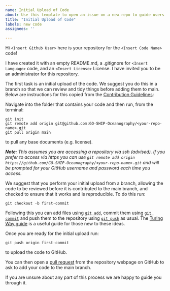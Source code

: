 ```yaml
---
name: Initial Upload of Code
about: Use this template to open an issue on a new repo to guide users on how to upload their code for the first time.
title: "Initial Upload of Code"
labels: new code
assignees: ''

---
```



Hi `<Insert Github User>` here is your repository for the `<Insert Code Name>` code!

I have created it with an empty README.md, a .gitignore for `<Insert Language>` code, and an `<Insert License>` License.
I have invited you to be an administrator for this repository.

The first task is an initial upload of the code.
We suggest you do this in a branch so that we can review and tidy things before adding them to main.
Below are instructions for this copied from the [Contribution Guidelines](https://github.com/GO-SHIP-Oceanography/.github/blob/main/contributing.md#adding-code):

Navigate into the folder that contains your code and then run, from the terminal:
```
git init
git remote add origin git@github.com:GO-SHIP-Oceanography/<your-repo-name>.git
git pull origin main
```
to pull any base documents (e.g. license).  

_**Note**: This assumes you are accessing a repository via ssh (advised). If you prefer to
access via https you can use
`git remote add origin https://github.com/GO-SHIP-Oceanography/<your-repo-name>.git`
and will be prompted for your GitHub username and password each time you access._

We suggest that you perform your initial upload from a branch, allowing the code to be
reviewed before it is contributed to the main branch, and checked to ensure that it
works and is reproducible.
To do this run:
```
git checkout -b first-commit
```

Following this you can add files using [`git add`](https://github.com/git-guides/git-add),
commit them using [`git commit`](https://github.com/git-guides/git-commit) and push them
to the repository using [`git push`](https://github.com/git-guides/git-push) as usual.
The [Turing Way guide](https://the-turing-way.netlify.app/reproducible-research/vcs/vcs-git)
is a useful guide for those new to these ideas.

Once you are ready for the initial upload run:
```
git push origin first-commit
```
to upload the code to GitHub.

You can then open a [pull request](https://docs.github.com/en/pull-requests/collaborating-with-pull-requests/proposing-changes-to-your-work-with-pull-requests/creating-a-pull-request)
from the repository webpage on GitHub to ask to add your code to the main branch.

If you are unsure about any part of this process we are happy to guide you through it.
